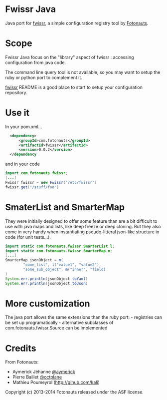 Fwissr Java
===========

Java port for [fwissr](http://github.com/fotonauts/fwissr), a simple configuration registry tool
by [Fotonauts](http://www.fotopedia.com).

Scope
=====

Fwissr Java focus on the "library" aspect of fwissr : accessing configuration from java code.

The command line query tool is not available, so you may want to setup the ruby or python port to complement it.

[fwissr](http://github.com/fotonauts/fwissr) README is a good place to start to setup your configuration repository.

Use it
======

In your pom.xml...

```XML
  <dependency>
      <groupId>com.fotonauts</groupId>
      <artifactId>fwissr</artifactId>
      <version>0.0.2</version>
  </dependency
```

and in your code

```Java
import com.fotonauts.fwissr;
[...]
Fwissr fwissr = new Fwissr("/etc/fwissr")
fwissr.get("/stuff/foo")
```

SmaterList and SmarterMap
=========================

They were initially designed to offer some feature than are a bit difficult to use with java maps and lists, 
like deep freeze or deep cloning. But they also come in very handy when instantiating pseudo-litteral 
json-like structure in code (for unit tests...).

```Java
import static com.fotonauts.fwissr.SmarterList.l;
import static com.fotonauts.fwissr.SmarterMap.m;
[...]
SmarterMap jsonObject = m(
        "some_list", l("value1", "value2"), 
        "some_sub_object", m("inner", "field) 
)
System.err.println(jsonObject.toYaml)
System.err.println(jsonObject.toJson)
```


More customization
==================

The java port allows the same extensions than the ruby port:
    - registries can be set up programatically
    - alternative subclasses of com.fotonauts.fwissr.Source can be implemented

Credits
=======

From Fotonauts:

- Aymerick Jéhanne [@aymerick](https://twitter.com/aymerick)
- Pierre Baillet [@octplane](https://twitter.com/octplane)
- Mathieu Poumeyrol (http://gihub.com/kali)

Copyright (c) 2013-2014 Fotonauts released under the ASF license.
